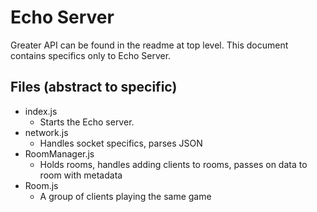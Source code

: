 # Echo Server

Greater API can be found in the readme at top level. This document contains specifics only to Echo Server.

## Files (abstract to specific)

- index.js
  - Starts the Echo server.
- network.js
  - Handles socket specifics, parses JSON
- RoomManager.js
  - Holds rooms, handles adding clients to rooms, passes on data to room with metadata
- Room.js
  - A group of clients playing the same game
